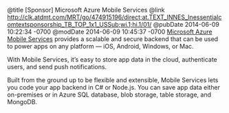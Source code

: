 @title [Sponsor] Microsoft Azure Mobile Services
@link http://clk.atdmt.com/MRT/go/474915196/direct;at.TEXT_INNES_Inessentialcomtextsponsorship_TB_TOP_1x1_USSub;wi.1;hi.1/01/
@pubDate 2014-06-09 10:22:34 -0700
@modDate 2014-06-09 10:45:37 -0700
[Microsoft Azure Mobile Services](http://clk.atdmt.com/MRT/go/474915196/direct;at.TEXT_INNES_Inessentialcomtextsponsorship_TB_TOP_1x1_USSub;wi.1;hi.1/01/) provides a scalable and secure backend that can be used to power apps on any platform — iOS, Android, Windows, or Mac. 

With Mobile Services, it’s easy to store app data in the cloud, authenticate users, and send push notifications.

Built from the ground up to be flexible and extensible, Mobile Services lets you code your app backend in C# or Node.js. You can save app data either on-premises or in Azure SQL database, blob storage, table storage, and MongoDB.
